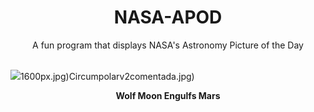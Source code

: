 <div align="center">
  <h1>
    NASA-APOD
  </h1>
</div>
  
<div align="center">
  A fun program that displays NASA's Astronomy Picture of the Day
</div>

<br>

![](https://apod.nasa.gov/apod/image/2501/MoonMars_Sultan_960.jpg)1600px.jpg)Circumpolarv2comentada.jpg)

<p align = "center">
  <b>Wolf Moon Engulfs Mars</b>
</p>
